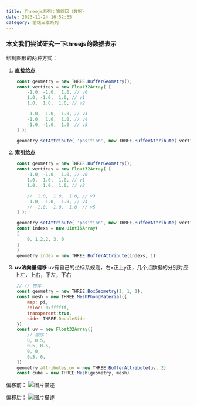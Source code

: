 ```yaml
---
title: Threejs系列：第四回（数据）
date: 2023-11-24 16:52:35
category: 前端三维系列
---
```


### 本文我们尝试研究一下threejs的数据表示

绘制图形的两种方式：
1. **直接给点**

```javascript
    const geometry = new THREE.BufferGeometry();
    const vertices = new Float32Array( [
        -1.0, -1.0,  1.0, // v0
        1.0, -1.0,  1.0, // v1
        1.0,  1.0,  1.0, // v2

         1.0,  1.0,  1.0, // v3
        -1.0,  1.0,  1.0, // v4
        -1.0, -1.0,  1.0  // v5
    ] );

    geometry.setAttribute( 'position', new THREE.BufferAttribute( vertices, 3 ) );

```

2. **索引给点**
```javascript
    const geometry = new THREE.BufferGeometry();
    const vertices = new Float32Array( [
        -1.0, -1.0,  1.0, // v0
        1.0, -1.0,  1.0, // v1
        1.0,  1.0,  1.0, // v2

        //  1.0,  1.0,  1.0, // v3
        -1.0,  1.0,  1.0, // v4
        // -1.0, -1.0,  1.0  // v5
    ] );

    geometry.setAttribute( 'position', new THREE.BufferAttribute( vertices, 3 ) );
    const indexs = new Uint16Array(
    [
        0, 1,2,2, 3, 0
    ]
    )
    geometry.index = new THREE.BufferAttribute(indexs, 1)
```

3. **uv法向量偏移**
uv有自己的坐标系规则，右x正上y正，几个点数据的分别对应上左，上右，下左，下右
```javascript
    // // 物体
    const geometry = new THREE.BoxGeometry(1, 1, 1);
    const mesh = new THREE.MeshPhongMaterial({
        map: pi,
        color: 0xffffff,
        transparent:true,
        side: THREE.DoubleSide
    })
    const uv = new Float32Array([
        // 顺序： 
        0, 0.5,
        0.5, 0.5,
        0, 0,
        0.5, 0,
    ])
    geometry.attributes.uv = new THREE.BufferAttribute(uv, 2)
    const cube = new THREE.Mesh(geometry, mesh)
```
偏移前：
<img src="/img/uv偏移1.gif" alt="图片描述">

偏移后：
<img src="/img/uv偏移2.gif" alt="图片描述">


